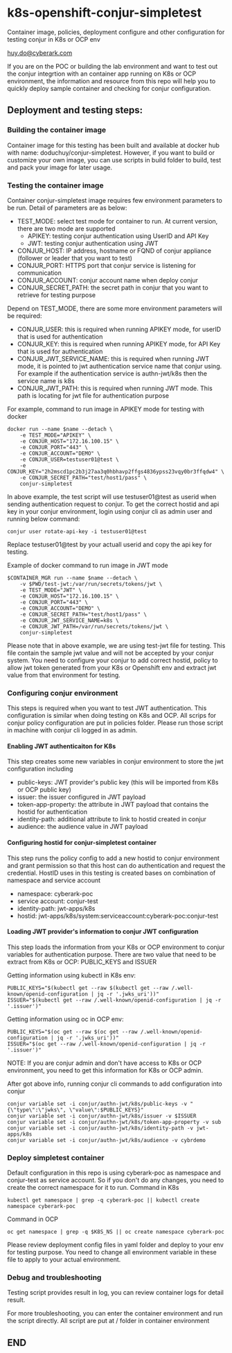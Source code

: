 # k8s-openshift-conjur-simpletest
Container image, policies, deployment configure and other configuration for testing conjur in K8s or OCP env

huy.do@cyberark.com

If you are on the POC or building the lab environment and want to test out the conjur integrtion with an container app running on K8s or OCP environment, the information and resource from this repo will help you to quickly deploy sample container and checking for conjur configuration.

## Deployment and testing steps:
### Building the container image
Container image for this testing has been built and available at docker hub with name: doduchuy/conjur-simpletest. However, if you want to build or customize your own image, you can use scripts in build folder to build, test and pack your image for later usage.

### Testing the container image
Container conjur-simpletest image requires few environment parameters to be run. Detail of parameters are as below:
- TEST_MODE: select test mode for container to run. At current version, there are two mode are supported
  - APIKEY: testing conjur authentication using UserID and API Key
  - JWT: testing conjur authentication using JWT
- CONJUR_HOST: IP address, hostname or FQND of conjur appliance (follower or leader that you want to test)
- CONJUR_PORT: HTTPS port that conjur service is listening for communication
- CONJUR_ACCOUNT: conjur account name when deploy conjur
- CONJUR_SECRET_PATH: the secret path in conjur that you want to retrieve for testing purpose

Depend on TEST_MODE, there are some more environment parameters will be required:
- CONJUR_USER: this is required when running APIKEY mode, for userID that is used for authentication
- CONJUR_KEY: this is required when running APIKEY mode, for API Key that is used for authentication
- CONJUR_JWT_SERVICE_NAME: this is required when running JWT mode, it is pointed to jwt authentication service name that conjur using. For example if the authentication service is authn-jwt/k8s then the service name is k8s
- CONJUR_JWT_PATH: this is required when running JWT mode. This path is locating for jwt file for authentication purpose
   
For example, command to run image in APIKEY mode for testing with docker
```
docker run --name $name --detach \
    -e TEST_MODE="APIKEY" \
    -e CONJUR_HOST="172.16.100.15" \
    -e CONJUR_PORT="443" \
    -e CONJUR_ACCOUNT="DEMO" \
    -e CONJUR_USER=testuser01@test \
    -e CONJUR_KEY="2h2mscd1pc2b3j27aa3q0hbhavp2ffgs4836ypss23vqy0br3ffqdw4" \
    -e CONJUR_SECRET_PATH="test/host1/pass" \
    conjur-simpletest
```
In above example, the test script will use testuser01@test as userid when sending authentication request to conjur. To get the correct hostid and api key in your conjur environment, login using conjur cli as admin user and running below command:
```
conjur user rotate-api-key -i testuser01@test
```
Replace testuser01@test by your actuall userid and copy the api key for testing.

Example of docker command to run image in JWT mode
```
$CONTAINER_MGR run --name $name --detach \
    -v $PWD/test-jwt:/var/run/secrets/tokens/jwt \
    -e TEST_MODE="JWT" \
    -e CONJUR_HOST="172.16.100.15" \
    -e CONJUR_PORT="443" \
    -e CONJUR_ACCOUNT="DEMO" \
    -e CONJUR_SECRET_PATH="test/host1/pass" \
    -e CONJUR_JWT_SERVICE_NAME=k8s \
    -e CONJUR_JWT_PATH=/var/run/secrets/tokens/jwt \
    conjur-simpletest
```
Please note that in above example, we are using test-jwt file for testing. This file contain the sample jwt value and will not be accepted by your conjur system. You need to configure your conjur to add correct hostid, policy to allow jwt token generated from your K8s or Openshift env and extract jwt value from that environment for testing.

### Configuring conjur environment
This steps is required when you want to test JWT authentication. This configuration is similar when doing testing on K8s and OCP.
All scrips for conjur policy configuration are put in policies folder. Please run those script in machine with conjur cli logged in as admin.

#### Enabling JWT authenticaiton for K8s
This step creates some new variables in conjur environment to store the jwt configuration including
- public-keys: JWT provider's public key (this will be imported from K8s or OCP public key)
- issuer: the issuer configured in JWT payload
- token-app-property: the attribute in JWT payload that contains the hostid for authentication
- identity-path: additional attribute to link to hostid created in conjur
- audience: the audience value in JWT payload
#### Configuring hostid for conjur-simpletest container
This step runs the policy config to add a new hostid to conjur environment and grant permission so that this host can do authentication and request the credential. HostID uses in this testing is created bases on combination of namespace and service account
- namespace: cyberark-poc
- service account: conjur-test
- identity-path: jwt-apps/k8s
- hostid: jwt-apps/k8s/system:serviceaccount:cyberark-poc:conjur-test
#### Loading JWT provider's information to conjur JWT configuration
This step loads the information from your K8s or OCP environment to conjur variables for authentication purpose. There are two value that need to be extract from K8s or OCP: PUBLIC_KEYS and ISSUER

Getting information using kubectl in K8s env:
```
PUBLIC_KEYS="$(kubectl get --raw $(kubectl get --raw /.well-known/openid-configuration | jq -r '.jwks_uri'))"
ISSUER="$(kubectl get --raw /.well-known/openid-configuration | jq -r '.issuer')"
```

Getting information using oc in OCP env:
```
PUBLIC_KEYS="$(oc get --raw $(oc get --raw /.well-known/openid-configuration | jq -r '.jwks_uri'))"
ISSUER="$(oc get --raw /.well-known/openid-configuration | jq -r '.issuer')"
```

NOTE: If you are conjur admin and don't have access to K8s or OCP environment, you need to get this information for K8s or OCP admin.

After got above info, running conjur cli commands to add configuration into conjur
```
conjur variable set -i conjur/authn-jwt/k8s/public-keys -v "{\"type\":\"jwks\", \"value\":$PUBLIC_KEYS}"
conjur variable set -i conjur/authn-jwt/k8s/issuer -v $ISSUER
conjur variable set -i conjur/authn-jwt/k8s/token-app-property -v sub
conjur variable set -i conjur/authn-jwt/k8s/identity-path -v jwt-apps/k8s
conjur variable set -i conjur/authn-jwt/k8s/audience -v cybrdemo
```
### Deploy simpletest container
Default configuration in this repo is using cyberark-poc as namespace and conjur-test as service account. So if you don't do any changes, you need to create the correct namespace for it to run.
Command in K8s
```
kubectl get namespace | grep -q cyberark-poc || kubectl create namespace cyberark-poc
```
Command in OCP
```
oc get namespace | grep -q $K8S_NS || oc create namespace cyberark-poc
```

Please review deployment config files in yaml folder and deploy to your env for testing purpose. You need to change all environment variable in these file to apply to your actual environment.

### Debug and troubleshooting
Testing script provides result in log, you can review container logs for detail result.

For more troubleshooting, you can enter the container environment and run the script directly. All script are put at / folder in container environment

## END






